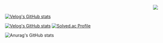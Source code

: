 <!-- <img src="https://capsule-render.vercel.app/api?type=waving&color=87CEEB&height=300&section=header&text=Welcome, nyong&fontSize=90&animation=twinkling" /> -->

<span>
<p align = "right">
  <a href="https://github.com/wonyongChoi05"><img src="https://hits.seeyoufarm.com/api/count/incr/badge.svg?url=https%3A%2F%2Fgithub.com%2FwonyongChoi05&count_bg=%23000000&title_bg=%23000000&icon=github.svg&icon_color=%23E7E7E7&title=Visitor&edge_flat=false)"/>
  </a>
</p>

[![Velog's GitHub stats](https://velog-readme-stats.vercel.app/api/badge?name=nyong_i)](https://velog.io/@nyong_i) 

</span>

<div>

[![Velog's GitHub stats](https://velog-readme-stats.vercel.app/api?name=nyong_i&color=dark)](https://github.com/wonyongChoi05/velog-readme-stats)
[![Solved.ac Profile](http://mazassumnida.wtf/api/generate_badge?boj=qorwnsduftlagl)](https://solved.ac/qorwnsduftlagl)


![Anurag's GitHub stats](https://github-readme-stats.vercel.app/api?username=wonyongChoi05&theme=github_dark&show_icons=true)<br><br>

</p>
</div>

  
<!--     
<img width="1200" height = "250" src="https://user-images.githubusercontent.com/94087228/170761517-03e15a5d-155c-426e-9a66-9eec4e501977.gif"/>
 -->
<!-- ![Footer](https://capsule-render.vercel.app/api?type=waving&color=auto&height=200&section=footer) -->
